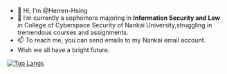 - 👋 Hi, I’m @Herren-Hsing
- 🌱 I’m currently a sophomore majoring in **Information Security and Law** in  College of Cyberspace Security of Nankai University,struggling in tremendous courses and assignments.
- 📫 To reach me, you can send emails to my Nankai email account. 
- Wish we all have a bright future.

<!---
Herren-Hsing/Herren-Hsing is a ✨ special ✨ repository because its `README.md` (this file) appears on your GitHub profile.
You can click the Preview link to take a look at your changes.
--->

[![Top Langs](https://github-readme-stats.vercel.app/api/top-langs/?username=Herren-Hsing&layout=compact&theme==gotham)](https://github.com/Herren-Hsing/github-readme-stats)
